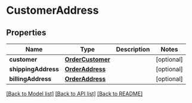 # CustomerAddress

## Properties
Name | Type | Description | Notes
------------ | ------------- | ------------- | -------------
**customer** | [**OrderCustomer**](OrderCustomer.md) |  | [optional] 
**shippingAddress** | [**OrderAddress**](OrderAddress.md) |  | [optional] 
**billingAddress** | [**OrderAddress**](OrderAddress.md) |  | [optional] 

[[Back to Model list]](../README.md#documentation-for-models) [[Back to API list]](../README.md#documentation-for-api-endpoints) [[Back to README]](../README.md)


